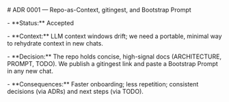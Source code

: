 \# ADR 0001 — Repo-as-Context, gitingest, and Bootstrap Prompt

\- \*\*Status:\*\* Accepted

\- \*\*Context:\*\* LLM context windows drift; we need a portable, minimal way to rehydrate context in new chats.

\- \*\*Decision:\*\* The repo holds concise, high-signal docs (ARCHITECTURE, PROMPT, TODO). We publish a gitingest link and paste a Bootstrap Prompt in any new chat.

\- \*\*Consequences:\*\* Faster onboarding; less repetition; consistent decisions (via ADRs) and next steps (via TODO).



